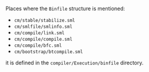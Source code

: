 Places where the `Binfile` structure is mentioned:

* `cm/stable/stabilize.sml`
* `cm/smlfile/smlinfo.sml`
* `cm/compile/link.sml`
* `cm/compile/compile.sml`
* `cm/compile/bfc.sml`
* `cm/bootstrap/btcompile.sml`

it is defined in the `compiler/Execution/binfile` directory.
